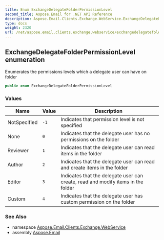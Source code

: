 ```yaml
---
title: Enum ExchangeDelegateFolderPermissionLevel
second_title: Aspose.Email for .NET API Reference
description: Aspose.Email.Clients.Exchange.WebService.ExchangeDelegateFolderPermissionLevel enum. Enumerates the permissions levels which a delegate user can have on folder
type: docs
weight: 2320
url: /net/aspose.email.clients.exchange.webservice/exchangedelegatefolderpermissionlevel/
---
```

## ExchangeDelegateFolderPermissionLevel enumeration

Enumerates the permissions levels which a delegate user can have on folder

```csharp
public enum ExchangeDelegateFolderPermissionLevel
```

### Values

| Name | Value | Description |
| --- | --- | --- |
| NotSpecified | `-1` | Indicates that permission level is not specified |
| None | `0` | Indicates that the delegate user has no permissions on the folder |
| Reviewer | `1` | Indicates that the delegate user can read items in the folder |
| Author | `2` | Indicates that the delegate user can read and create items in the folder |
| Editor | `3` | Indicates that the delegate user can create, read and modify items in the folder |
| Custom | `4` | Indicates that the delegate user has custom permission on the folder |

### See Also

* namespace [Aspose.Email.Clients.Exchange.WebService](../../aspose.email.clients.exchange.webservice/)
* assembly [Aspose.Email](../../)


